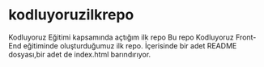 # kodluyoruzilkrepo
Kodluyoruz Eğitimi kapsamında açtığım ilk repo
Bu repo Kodluyoruz Front-End eğitiminde oluşturduğumuz ilk repo. İçerisinde bir adet README dosyası,bir adet de index.html barındırıyor.
